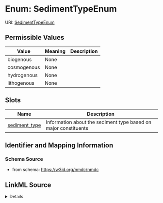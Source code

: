 # Enum: SedimentTypeEnum



URI: [SedimentTypeEnum](SedimentTypeEnum.md)

## Permissible Values

| Value | Meaning | Description |
| --- | --- | --- |
| biogenous | None |  |
| cosmogenous | None |  |
| hydrogenous | None |  |
| lithogenous | None |  |




## Slots

| Name | Description |
| ---  | --- |
| [sediment_type](sediment_type.md) | Information about the sediment type based on major constituents |






## Identifier and Mapping Information







### Schema Source


* from schema: https://w3id.org/nmdc/nmdc




## LinkML Source

<details>
```yaml
name: sediment_type_enum
from_schema: https://w3id.org/nmdc/nmdc
rank: 1000
permissible_values:
  biogenous:
    text: biogenous
  cosmogenous:
    text: cosmogenous
  hydrogenous:
    text: hydrogenous
  lithogenous:
    text: lithogenous

```
</details>